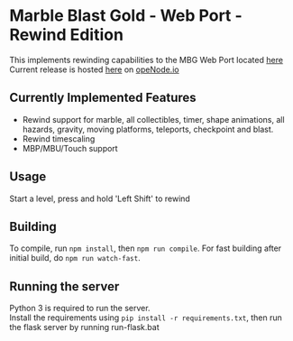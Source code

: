 # Marble Blast Gold - Web Port - Rewind Edition
This implements rewinding capabilities to the MBG Web Port located [here](https://github.com/Vanilagy/MarbleBlast)  
Current release is hosted [here](https://mbwrewind.eu.openode.io/) on [opeNode.io](https://www.openode.io/)

## Currently Implemented Features
- Rewind support for marble, all collectibles, timer, shape animations, all hazards, gravity, moving platforms, teleports, checkpoint and blast.
- Rewind timescaling
- MBP/MBU/Touch support

## Usage
Start a level, press and hold 'Left Shift' to rewind

## Building
To compile, run `npm install`, then `npm run compile`. For fast building after initial build, do `npm run watch-fast`.

## Running the server
Python 3 is required to run the server.  
Install the requirements using `pip install -r requirements.txt`, then run the flask server by running run-flask.bat